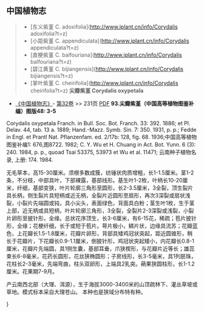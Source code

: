 

## 中国植物志

> * [东义紫堇  C.  adoxifolia](http://www.iplant.cn/info/Corydalis adoxifolia?t=z)
> * [小距紫堇  C.  appendiculata](http://www.iplant.cn/info/Corydalis appendiculata?t=z)
> * [直梗紫堇  C.  balfouriana](http://www.iplant.cn/info/Corydalis balfouriana?t=z)
> * [碧江黄堇  C.  bijiangensis](http://www.iplant.cn/info/Corydalis bijiangensis?t=z)
> * [掌叶紫堇  C.  cheirifolia](http://www.iplant.cn/info/Corydalis cheirifolia?t=z)
**尖瓣紫堇 Corydalis oxypetala**

* [《中国植物志》](http://www.iplant.cn/frps)- [第32卷](http://www.iplant.cn/frps/vol/32) >> 231页 [PDF](http://www.iplant.cn/frps/pdf/32/231.pdf)
**93.尖瓣紫堇（中国高等植物图鉴补编）图版48: 3-5**

Corydalis oxypetala Franch. in Bull. Soc. Bot. Franch. 33: 392. 1886; et Pl. Delav. 44, tab. 13 a. 1889; Hand.-Mazz. Symb. Sin. 7: 350. 1931, p. p.; Fedde in Engl. et Prantl Nat. Pflanzenfam. ed. 2/17b: 128, fig. 68. 1936;中国高等植物图鉴补编1: 676,图8722. 1982; C. Y. Wu et H. Chuang in Act. Bot. Yunn. 6 (3): 240. 1984, p. p., quoad Tsai 53375, 53973 et Wu et al. 11471; 云南种子植物名录, 上册: 174. 1984.

无毛草本，高15-30厘米。须根多数成簇，纺锤状肉质增粗，长1-1.5厘米。茎1-2条，不分枝，中部具叶，下部裸露，基部线形。基生叶1-2枚，叶柄长10-20厘米，纤细，基部变狭，叶片轮廓三角形至圆形，长2-3.5厘米，3全裂，顶生裂片具长柄，侧生裂片具短柄或近无柄，全裂片近圆形至扇形，再次3深裂或扇状浅裂，小裂片先端圆或钝，具小尖头，表面绿色，背面具白粉；茎生叶1枚，生于茎上部，近无柄或具短柄，叶片轮廓三角形，3全裂，全裂片2-3深裂或浅裂，小裂片卵形至披针形，全缘。总状花序顶生，长3-6厘米，有6-15花，稀疏；苞片披针形，全缘；花梗纤细，长于或短于苞片。萼片极小，鳞片状，边缘具流苏；花瓣蓝色，上花瓣长1.5-1.8厘米，花瓣片卵形，背部具矮鸡冠状突起，距近圆锥形，稍长于花瓣片，下花瓣长0.9-1.1厘米，倒披针形，鸡冠状突起矮小，内花瓣长0.8-1厘米，花瓣片先端圆，具1侧生囊，基部耳垂，爪狭楔形，与花瓣片近等长；雄蕊束长6-8毫米，花药长圆形，花丝狭椭圆形；子房线形，长3-5毫米，具1列胚珠，花柱长2-3毫米，先端弯曲，柱头双卵形，上端具2乳突。蒴果狭圆柱形，长1-1.2厘米。花果期7-9月。

产云南西北部（大理、洱源），生于海拔3000-3400米的山顶疏林下、灌丛草坡或草地。模式标本采自大理苍山。 本种也是狭域分布特有种。

}